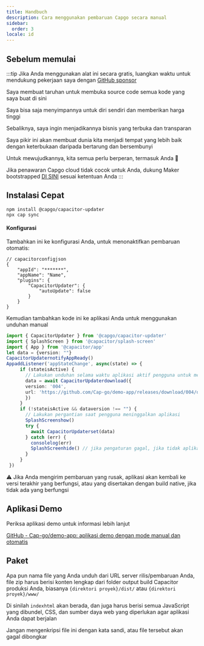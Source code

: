 ```yaml
---
title: Handbuch
description: Cara menggunakan pembaruan Capgo secara manual
sidebar:
  order: 3
locale: id
---
```


## Sebelum memulai

:::tip
Jika Anda menggunakan alat ini secara gratis, luangkan waktu untuk mendukung pekerjaan saya dengan [GitHub sponsor](https://github.com/sponsors/riderx/)

Saya membuat taruhan untuk membuka source code semua kode yang saya buat di sini

Saya bisa saja menyimpannya untuk diri sendiri dan memberikan harga tinggi

Sebaliknya, saya ingin menjadikannya bisnis yang terbuka dan transparan

Saya pikir ini akan membuat dunia kita menjadi tempat yang lebih baik dengan keterbukaan daripada bertarung dan bersembunyi

Untuk mewujudkannya, kita semua perlu berperan, termasuk Anda 🥹

Jika penawaran Capgo cloud tidak cocok untuk Anda, dukung Maker bootstrapped [DI SINI](https://github.com/sponsors/riderx/) sesuai ketentuan Anda
:::

## Instalasi Cepat

```
npm install @capgo/capacitor-updater
npx cap sync
```

#### Konfigurasi

Tambahkan ini ke konfigurasi Anda, untuk menonaktifkan pembaruan otomatis:

```tsx
// capacitorconfigjson
{
	"appId": "*******",
	"appName": "Name",
	"plugins": {
		"CapacitorUpdater": {
			"autoUpdate": false
		}
	}
}
```

Kemudian tambahkan kode ini ke aplikasi Anda untuk menggunakan unduhan manual

```typescript
import { CapacitorUpdater } from '@capgo/capacitor-updater'
import { SplashScreen } from '@capacitor/splash-screen'
import { App } from '@capacitor/app'
let data = {version: ""}
CapacitorUpdaternotifyAppReady()
AppaddListener('appStateChange', async(state) => {
     if (stateisActive) {
       // Lakukan unduhan selama waktu aplikasi aktif pengguna untuk mencegah unduhan gagal
       data = await CapacitorUpdaterdownload({
       version: '004',
       url: 'https://github.com/Cap-go/demo-app/releases/download/004/distzip',
       })
     }
     if (!stateisActive && dataversion !== "") {
       // Lakukan pergantian saat pengguna meninggalkan aplikasi
       SplashScreenshow()
       try {
         await CapacitorUpdaterset(data)
       } catch (err) {
         consolelog(err)
         SplashScreenhide() // jika pengaturan gagal, jika tidak aplikasi baru harus menyembunyikannya
       }
     }
 })
```

⚠️ Jika Anda mengirim pembaruan yang rusak, aplikasi akan kembali ke versi terakhir yang berfungsi, atau yang disertakan dengan build native, jika tidak ada yang berfungsi

## Aplikasi Demo

Periksa aplikasi demo untuk informasi lebih lanjut

[GitHub - Cap-go/demo-app: aplikasi demo dengan mode manual dan otomatis](https://github.com/Cap-go/demo-app/)

## Paket

Apa pun nama file yang Anda unduh dari URL server rilis/pembaruan Anda, file zip harus berisi konten lengkap dari folder output build Capacitor produksi Anda, biasanya `{direktori proyek}/dist/` atau `{direktori proyek}/www/`

Di sinilah `indexhtml` akan berada, dan juga harus berisi semua JavaScript yang dibundel, CSS, dan sumber daya web yang diperlukan agar aplikasi Anda dapat berjalan

Jangan mengenkripsi file ini dengan kata sandi, atau file tersebut akan gagal dibongkar
